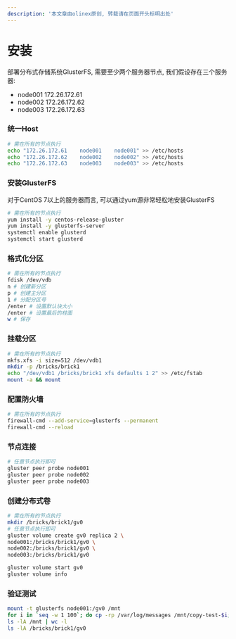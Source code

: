 ```yaml
---
description: '本文章由olinex原创, 转载请在页面开头标明出处'
---
```


# 安装

部署分布式存储系统GlusterFS, 需要至少两个服务器节点, 我们假设存在三个服务器:

* node001    172.26.172.61
* node002    172.26.172.62
* node003    172.26.172.63

### 统一Host

```bash
# 需在所有的节点执行
echo "172.26.172.61    node001    node001" >> /etc/hosts
echo "172.26.172.62    node002    node002" >> /etc/hosts
echo "172.26.172.63    node003    node003" >> /etc/hosts
```

### 安装GlusterFS

对于CentOS 7以上的服务器而言, 可以通过yum源非常轻松地安装GlusterFS

```bash
# 需在所有的节点执行
yum install -y centos-release-gluster
yum install -y glusterfs-server
systemctl enable glusterd
systemctl start glusterd
```

### 格式化分区

```bash
# 需在所有的节点执行
fdisk /dev/vdb
n # 创建新分区
p # 创建主分区
1 # 分配分区号
/enter # 设置默认块大小
/enter # 设置最后的柱面
w # 保存
```

### 挂载分区

```bash
# 需在所有的节点执行
mkfs.xfs -i size=512 /dev/vdb1
mkdir -p /bricks/brick1
echo "/dev/vdb1 /bricks/brick1 xfs defaults 1 2" >> /etc/fstab
mount -a && mount
```

### 配置防火墙

```bash
# 需在所有的节点执行
firewall-cmd --add-service=glusterfs --permanent
firewall-cmd --reload
```

### 节点连接

```bash
# 任意节点执行即可
gluster peer probe node001
gluster peer probe node002
gluster peer probe node003
```

### 创建分布式卷

```bash
# 需在所有的节点执行
mkdir /bricks/brick1/gv0
# 任意节点执行即可
gluster volume create gv0 replica 2 \
node001:/bricks/brick1/gv0 \
node002:/bricks/brick1/gv0 \
node003:/bricks/brick1/gv0

gluster volume start gv0
gluster volume info

```

### 验证测试

```bash
mount -t glusterfs node001:/gv0 /mnt
for i in `seq -w 1 100`; do cp -rp /var/log/messages /mnt/copy-test-$i; done
ls -lA /mnt | wc -l
ls -lA /bricks/brick1/gv0
```

